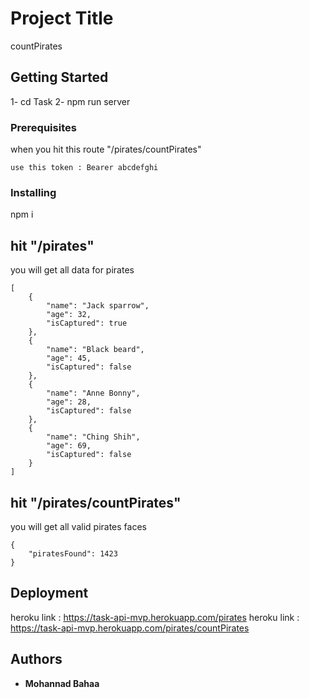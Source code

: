 # Project Title

countPirates

## Getting Started

1- cd Task
2- npm run server

### Prerequisites

when you hit this route "/pirates/countPirates"

```
use this token : Bearer abcdefghi
```

### Installing

npm i

## hit "/pirates"

you will get all data for pirates

```
[
    {
        "name": "Jack sparrow",
        "age": 32,
        "isCaptured": true
    },
    {
        "name": "Black beard",
        "age": 45,
        "isCaptured": false
    },
    {
        "name": "Anne Bonny",
        "age": 28,
        "isCaptured": false
    },
    {
        "name": "Ching Shih",
        "age": 69,
        "isCaptured": false
    }
]
```

## hit "/pirates/countPirates"

you will get all valid pirates faces

```
{
    "piratesFound": 1423
}
```

## Deployment

heroku link : https://task-api-mvp.herokuapp.com/pirates
heroku link : https://task-api-mvp.herokuapp.com/pirates/countPirates

## Authors

- **Mohannad Bahaa**
